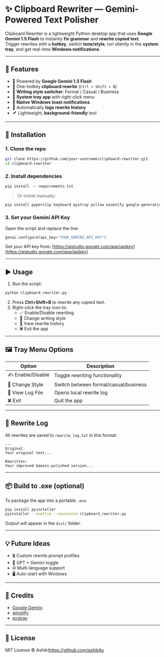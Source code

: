 # ✨ Clipboard Rewriter — Gemini-Powered Text Polisher

Clipboard Rewriter is a lightweight Python desktop app that uses **Google Gemini 1.5 Flash** to instantly **fix grammar** and **rewrite copied text**.  
Trigger rewrites with a **hotkey**, switch **tone/style**, run silently in the **system tray**, and get real-time **Windows notifications**.

---

## 🚀 Features

- 🧠 Powered by **Google Gemini 1.5 Flash**
- 📝 One-hotkey **clipboard rewrite** (`Ctrl + Shift + B`)
- 🔁 **Writing style switcher**: Formal / Casual / Business
- 📌 **System tray app** with right-click menu
- 🔔 **Native Windows toast notifications**
- 💾 Automatically **logs rewrite history**
- 🪶 Lightweight, **background-friendly** tool

---

## 🔧 Installation

### 1. Clone the repo
```bash
git clone https://github.com/your-username/clipboard-rewriter.git
cd clipboard-rewriter
```

### 2. Install dependencies
```bash
pip install -r requirements.txt
```

> Or install manually:
```bash
pip install pyperclip keyboard pystray pillow winotify google-generativeai
```

### 3. Set your Gemini API Key

Open the script and replace the line:
```python
genai.configure(api_key="YOUR_GEMINI_API_KEY")
```

Get your API key from: [https://aistudio.google.com/app/apikey](https://aistudio.google.com/app/apikey)

---

## ▶️ Usage

1. Run the script:

```bash
python clipboard_rewriter.py
```

2. Press **Ctrl+Shift+B** to rewrite any copied text.
3. Right-click the tray icon to:
   - ✅ Enable/Disable rewriting
   - 🔁 Change writing style
   - 📂 View rewrite history
   - ❌ Exit the app

---

## 🖼 Tray Menu Options

| Option               | Description                          |
|----------------------|--------------------------------------|
| ✍️ Enable/Disable     | Toggle rewriting functionality       |
| 🔁 Change Style       | Switch between formal/casual/business |
| 📂 View Log File      | Opens local rewrite log              |
| ❌ Exit               | Quit the app                         |

---

## 📂 Rewrite Log

All rewrites are saved to `rewrite_log.txt` in this format:

```
---
Original:
Your original text...

Rewritten:
Your improved Gemini-polished version...
```

---

## 📦 Build to .exe (optional)

To package the app into a portable `.exe`:

```bash
pip install pyinstaller
pyinstaller --onefile --noconsole clipboard_rewriter.py
```

Output will appear in the `dist/` folder.

---

## 💡 Future Ideas

- 🔒 Custom rewrite prompt profiles
- 🧠 GPT + Gemini toggle
- 🌐 Multi-language support
- 🖥️ Auto-start with Windows

---

## 🧠 Credits

- [Google Gemini](https://aistudio.google.com/)
- [winotify](https://github.com/gristlabs/winotify)
- [pystray](https://github.com/moses-palmer/pystray)

---

## 📄 License

MIT License © Ashik(https://github.com/ashik4u
